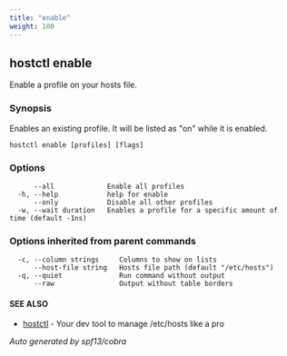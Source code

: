 ```yaml
---
title: "enable"
weight: 100
---
```


## hostctl enable

Enable a profile on your hosts file.

### Synopsis


Enables an existing profile.
It will be listed as "on" while it is enabled.


```
hostctl enable [profiles] [flags]
```

### Options

```
      --all             Enable all profiles
  -h, --help            help for enable
      --only            Disable all other profiles
  -w, --wait duration   Enables a profile for a specific amount of time (default -1ns)
```

### Options inherited from parent commands

```
  -c, --column strings     Columns to show on lists
      --host-file string   Hosts file path (default "/etc/hosts")
  -q, --quiet              Run command without output
      --raw                Output without table borders
```

#### SEE ALSO

* [hostctl](/docs/cli-usage/hostctl)	 - Your dev tool to manage /etc/hosts like a pro

*Auto generated by spf13/cobra*
